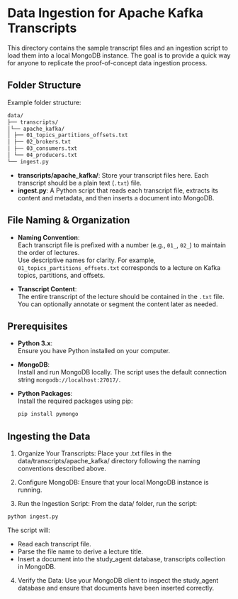 # Data Ingestion for Apache Kafka Transcripts

This directory contains the sample transcript files and an ingestion script to load them into a local MongoDB instance. The goal is to provide a quick way for anyone to replicate the proof-of-concept data ingestion process.

## Folder Structure
Example folder structure:
```bash
data/ 
├── transcripts/ 
│└── apache_kafka/ 
│ ├── 01_topics_partitions_offsets.txt 
│ ├── 02_brokers.txt 
│ ├── 03_consumers.txt 
│ └── 04_producers.txt 
└── ingest.py
```
- **transcripts/apache_kafka/**: Store your transcript files here. Each transcript should be a plain text (`.txt`) file.
- **ingest.py**: A Python script that reads each transcript file, extracts its content and metadata, and then inserts a document into MongoDB.

## File Naming & Organization

- **Naming Convention**:  
  Each transcript file is prefixed with a number (e.g., `01_`, `02_`) to maintain the order of lectures.  
  Use descriptive names for clarity. For example, `01_topics_partitions_offsets.txt` corresponds to a lecture on Kafka topics, partitions, and offsets.

- **Transcript Content**:  
  The entire transcript of the lecture should be contained in the `.txt` file. You can optionally annotate or segment the content later as needed.

## Prerequisites

- **Python 3.x**:  
  Ensure you have Python installed on your computer.

- **MongoDB**:  
  Install and run MongoDB locally. The script uses the default connection string `mongodb://localhost:27017/`.

- **Python Packages**:  
  Install the required packages using pip:
  
  ```bash
  pip install pymongo
  ```

## Ingesting the Data
1. Organize Your Transcripts:
Place your .txt files in the data/transcripts/apache_kafka/ directory following the naming conventions described above.

2. Configure MongoDB:
Ensure that your local MongoDB instance is running.

3. Run the Ingestion Script:
From the data/ folder, run the script:

```bash
python ingest.py
```
The script will:

- Read each transcript file.
- Parse the file name to derive a lecture title.
- Insert a document into the study_agent database, transcripts collection in MongoDB.

4. Verify the Data:
Use your MongoDB client to inspect the study_agent database and ensure that documents have been inserted correctly.